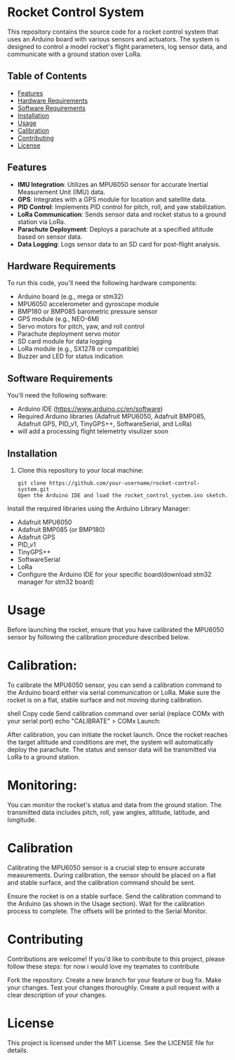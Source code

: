 # Rocket Control System

This repository contains the source code for a rocket control system that uses an Arduino board with various sensors and actuators. The system is designed to control a model rocket's flight parameters, log sensor data, and communicate with a ground station over LoRa.

## Table of Contents

- [Features](#features)
- [Hardware Requirements](#hardware-requirements)
- [Software Requirements](#software-requirements)
- [Installation](#installation)
- [Usage](#usage)
- [Calibration](#calibration)
- [Contributing](#contributing)
- [License](#license)

## Features

- **IMU Integration**: Utilizes an MPU6050 sensor for accurate Inertial Measurement Unit (IMU) data.
- **GPS**: Integrates with a GPS module for location and satellite data.
- **PID Control**: Implements PID control for pitch, roll, and yaw stabilization.
- **LoRa Communication**: Sends sensor data and rocket status to a ground station via LoRa.
- **Parachute Deployment**: Deploys a parachute at a specified altitude based on sensor data.
- **Data Logging**: Logs sensor data to an SD card for post-flight analysis.

## Hardware Requirements

To run this code, you'll need the following hardware components:

- Arduino board (e.g., mega or stm32)
- MPU6050 accelerometer and gyroscope module
- BMP180 or BMP085 barometric pressure sensor
- GPS module (e.g., NEO-6M)
- Servo motors for pitch, yaw, and roll control
- Parachute deployment servo motor
- SD card module for data logging
- LoRa module (e.g., SX1278 or compatible)
- Buzzer and LED for status indication


## Software Requirements

You'll need the following software:

- Arduino IDE (https://www.arduino.cc/en/software)
- Required Arduino libraries (Adafruit MPU6050, Adafruit BMP085, Adafruit GPS, PID_v1, TinyGPS++, SoftwareSerial, and LoRa)
- will add a processing flight telemetrty visulizer soon
## Installation

1. Clone this repository to your local machine:

   ```shell
   git clone https://github.com/your-username/rocket-control-system.git
   Open the Arduino IDE and load the rocket_control_system.ino sketch.

Install the required libraries using the Arduino Library Manager:

- Adafruit MPU6050
- Adafruit BMP085 (or BMP180)
- Adafruit GPS
- PID_v1
- TinyGPS++
- SoftwareSerial
- LoRa
- Configure the Arduino IDE for your specific board(download stm32 manager for stm32 board)

# Usage
Before launching the rocket, ensure that you have calibrated the MPU6050 sensor by following the calibration procedure described below.

# Calibration:

To calibrate the MPU6050 sensor, you can send a calibration command to the Arduino board either via serial communication or LoRa. Make sure the rocket is on a flat, stable surface and not moving during calibration.

shell
Copy code
Send calibration command over serial (replace COMx with your serial port)
echo "CALIBRATE" > COMx
Launch:

After calibration, you can initiate the rocket launch. Once the rocket reaches the target altitude and conditions are met, the system will automatically deploy the parachute. The status and sensor data will be transmitted via LoRa to a ground station.

# Monitoring:

You can monitor the rocket's status and data from the ground station. The transmitted data includes pitch, roll, yaw angles, altitude, latitude, and longitude.

# Calibration
Calibrating the MPU6050 sensor is a crucial step to ensure accurate measurements. During calibration, the sensor should be placed on a flat and stable surface, and the calibration command should be sent.

Ensure the rocket is on a stable surface.
Send the calibration command to the Arduino (as shown in the Usage section).
Wait for the calibration process to complete. The offsets will be printed to the Serial Monitor.
# Contributing
Contributions are welcome! If you'd like to contribute to this project, please follow these steps:
for now i would love my teamates to contribute 

Fork the repository.
Create a new branch for your feature or bug fix.
Make your changes.
Test your changes thoroughly.
Create a pull request with a clear description of your changes.
# License
This project is licensed under the MIT License. See the LICENSE file for details.





